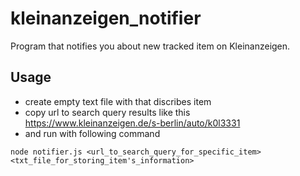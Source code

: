 # kleinanzeigen_notifier
Program that notifies you about new tracked item on Kleinanzeigen.
## Usage
- create empty text file with that discribes item
- copy url to search query results like this https://www.kleinanzeigen.de/s-berlin/auto/k0l3331
- and run with following command
```console
node notifier.js <url_to_search_query_for_specific_item> <txt_file_for_storing_item's_information>
```
